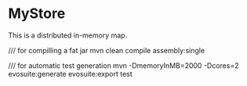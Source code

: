# MyStore
This is a distributed in-memory  map.


/// for compilling a fat jar
mvn clean compile assembly:single

/// for automatic test generation
mvn -DmemoryInMB=2000 -Dcores=2 evosuite:generate evosuite:export  test
